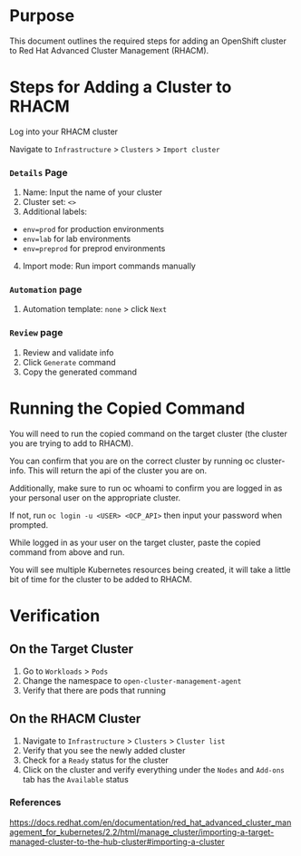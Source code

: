 # Purpose
This document outlines the required steps for adding an OpenShift cluster to Red Hat Advanced Cluster Management (RHACM).

# Steps for Adding a Cluster to RHACM

Log into your RHACM cluster

Navigate to `Infrastructure` > `Clusters` > `Import cluster`

### `Details` Page

1. Name: Input the name of your cluster
2. Cluster set: `<>`
3. Additional labels: 
  - `env=prod` for production environments
  - `env=lab` for lab environments
  - `env=preprod` for preprod environments
4. Import mode: Run import commands manually

### `Automation` page
1. Automation template: `none` > click `Next`

### `Review` page
1. Review and validate info
2. Click `Generate` command
3. Copy the generated command

# Running the Copied Command

You will need to run the copied command on the target cluster (the cluster you are trying to add to RHACM).

You can confirm that you are on the correct cluster by running oc cluster-info. This will return the api of the cluster you are on.

Additionally, make sure to run oc whoami to confirm you are logged in as your personal user on the appropriate cluster. 

If not, run `oc login -u <USER> <OCP_API>` then input your password when prompted.

While logged in as your user on the target cluster, paste the copied command from above and run.

You will see multiple Kubernetes resources being created, it will take a little bit of time for the cluster to be added to RHACM.

# Verification

## On the Target Cluster
1. Go to `Workloads` > `Pods`
2. Change the namespace to `open-cluster-management-agent`
3. Verify that there are pods that running

## On the RHACM Cluster
1. Navigate to `Infrastructure` > `Clusters` > `Cluster list`
2. Verify that you see the newly added cluster
3. Check for a `Ready` status for the cluster
4. Click on the cluster and verify everything under the `Nodes` and `Add-ons` tab has the `Available` status

### References
https://docs.redhat.com/en/documentation/red_hat_advanced_cluster_management_for_kubernetes/2.2/html/manage_cluster/importing-a-target-managed-cluster-to-the-hub-cluster#importing-a-cluster
